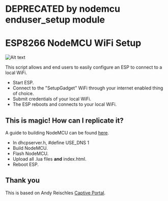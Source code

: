 # **DEPRECATED** by nodemcu enduser_setup module

# ESP8266 NodeMCU WiFi Setup 
![Alt text](/../images/screenshot.png?raw=true "Screenshot")

This script allows and end users to easily configure an ESP to connect to a local WiFi.
 * Start ESP.
 * Connect to the "SetupGadget" WiFi through your internet enabled thing of choice.
 * Submit credentials of your local WiFi.
 * The ESP reboots and connects to your local WiFi.

## This is magic! How can I replicate it?
A guide to building NodeMCU can be found [here](http://memset.io/building-nodemcu-for-the-esp8266.html).

 * In dhcpserver.h, #define USE_DNS 1
 * Build NodeMCU.
 * Flash NodeMCU.
 * Upload all .lua files **and** index.html.
 * Reboot ESP.
 
## Thank you
This is based on Andy Reischles [Captive Portal](https://github.com/reischle/CaptiveIntraweb/tree/dev).
